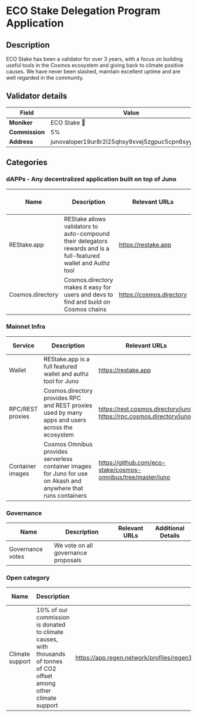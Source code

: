 # ECO Stake Delegation Program Application

## Description

ECO Stake has been a validator for over 3 years, with a focus on building useful tools in the Cosmos ecosystem and giving back to climate positive causes. We have never been slashed, maintain excellent uptime and are well regarded in the community. 

## Validator details

| Field          | Value                   |
| -------------- | ----------------------- |
| **Moniker**    | ECO Stake 🌱 | REStake.app |
| **Commission** | 5% |
| **Address**    | junovaloper19ur8r2l25qhsy9xvej5zgpuc5cpn6syydmwtrt |

## Categories

### dAPPs - Any decentralized application built on top of Juno

| Name         | Description         | Relevant URLs | Is the project Live?   |
| ------------ | ------------------- | ------------- | ---------------------- |
| REStake.app | REStake allows validators to auto-compound their delegators rewards and is a full-featured wallet and Authz tool | https://restake.app | Live |
| Cosmos.directory | Cosmos.directory makes it easy for users and devs to find and build on Cosmos chains | https://cosmos.directory | Live |

### Mainnet Infra

| Service       | Description                                      | Relevant URLs                  | Additional Details            |
| ------------- | ------------------------------------------------ | ------------------------------ | ----------------------------- |
| Wallet      | REStake.app is a full featured wallet and authz tool for Juno | https://restake.app |                               |
| RPC/REST proxies      | Cosmos.directory provides RPC and REST proxies used by many apps and users across the ecosystem | https://rest.cosmos.directory/juno, https://rpc.cosmos.directory/juno |                               |
| Container images      | Cosmos Omnibus provides serverless container images for Juno for use on Akash and anywhere that runs containers | https://github.com/eco-stake/cosmos-omnibus/tree/master/juno |                               |

### Governance

| Name                   | Description                                                                             | Relevant URLs | Additional Details |
| ---------------------- | --------------------------------------------------------------------------------------- | ------------- | ------------------ |
| Governance votes       | We vote on all governance proposals                                              |  |                    |

### Open category

| Name | Description | Relevant URLs | Additional Details |
| ---- | ----------- | ------------- | ------------------ |
| Climate support | 10% of our commission is donated to climate causes, with thousands of tonnes of CO2 offset among other climate support  | https://app.regen.network/profiles/regen1jxm6xddgnhjyzpcx8hycp0ffu27497pmmwvwjn/portfolio |                    |
